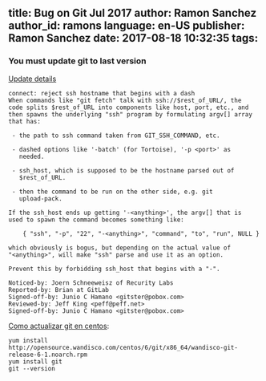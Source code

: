 title: Bug on Git Jul 2017
author: Ramon Sanchez
author_id: ramons
language: en-US
publisher: Ramon Sanchez
date: 2017-08-18 10:32:35
tags:
---
### You must update git to last version  

[Update details](https://github.com/git/git/commit/820d7650cc670d3e4195aad3a5343158c316e8fa)

```
connect: reject ssh hostname that begins with a dash
When commands like "git fetch" talk with ssh://$rest_of_URL/, the
code splits $rest_of_URL into components like host, port, etc., and
then spawns the underlying "ssh" program by formulating argv[] array
that has:

 - the path to ssh command taken from GIT_SSH_COMMAND, etc.

 - dashed options like '-batch' (for Tortoise), '-p <port>' as
   needed.

 - ssh_host, which is supposed to be the hostname parsed out of
   $rest_of_URL.

 - then the command to be run on the other side, e.g. git
   upload-pack.

If the ssh_host ends up getting '-<anything>', the argv[] that is
used to spawn the command becomes something like:

    { "ssh", "-p", "22", "-<anything>", "command", "to", "run", NULL }

which obviously is bogus, but depending on the actual value of
"<anything>", will make "ssh" parse and use it as an option.

Prevent this by forbidding ssh_host that begins with a "-".

Noticed-by: Joern Schneeweisz of Recurity Labs
Reported-by: Brian at GitLab
Signed-off-by: Junio C Hamano <gitster@pobox.com>
Reviewed-by: Jeff King <peff@peff.net>
Signed-off-by: Junio C Hamano <gitster@pobox.com>
```

[Como actualizar git en centos](https://stackoverflow.com/questions/21820715/how-to-install-latest-version-of-git-on-centos-6-x-7-x):
```
yum install http://opensource.wandisco.com/centos/6/git/x86_64/wandisco-git-release-6-1.noarch.rpm
yum install git
git --version
```